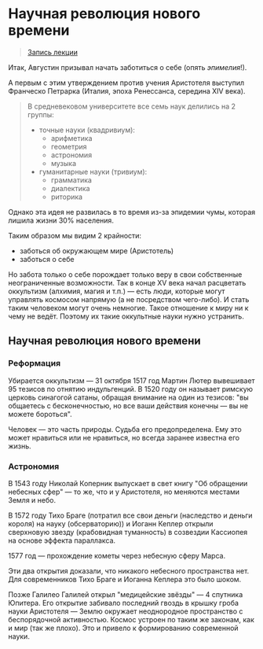 # Научная революция нового времени

> [Запись лекции](https://drive.google.com/open?id=0B_ciiYZxHJLSeDlyclphUmFremM)

Итак, Августин призывал начать заботиться о себе (опять _эпимелия_!).

А первым с этим утверждением против учения Аристотеля выступил Франческо Петрарка (Италия, эпоха Ренессанса, середина XIV века).
> В средневековом университете все семь наук делились на 2 группы:
> - точные науки (квадривиум):
>   + арифметика
>   + геометрия
>   + астрономия
>   + музыка
> - гуманитарные науки (тривиум):
>   + грамматика
>   + диалектика
>   + риторика

Однако эта идея не развилась в то время из-за эпидемии чумы, которая лишила жизни 30% населения.

Таким образом мы видим 2 крайности:
- заботься об окружающем мире (Аристотель)
- заботься о себе

Но забота только о себе порождает только веру в свои собственные неограниченные возможности.
Так в конце XV века начал расцветать оккультизм (алхимия, магия и т.п.) — есть люди, которые могут управлять космосом напрямую (а не посредством чего-либо).
И стать таким человеком могут очень немногие.
Такое отношение к миру ни к чему не ведёт.
Поэтому их такие оккультные науки нужно устранить.


## Научная революция нового времени

### Реформация

Убирается оккультизм — 31 октября 1517 год Мартин Лютер вывешивает 95 тезисов по отнятию индульгенций. В 1520 году он называет римскую церковь синагогой сатаны, обращая внимание на один из тезисов: "вы общаетесь с бесконечностью, но все ваши действия конечны — вы не можете бороться".

Человек — это часть природы.
Судьба его предопределена.
Ему это может нравиться или не нравиться, но всегда заранее известна его жизнь.

### Астрономия

В 1543 году Николай Коперник выпускает в свет книгу "Об обращении небесных сфер" — то же, что и у Аристотеля, но меняются местами Земля и небо.

В 1572 году Тихо Браге (потратил все свои деньги (наследство и деньги короля) на науку (обсерваторию)) и Иоганн Кеплер открыли сверхновую звезду (крабовидная туманность) в созвездии Кассиопея на основе эффекта параллакса.

1577 год — прохождение кометы через небесную сферу Марса.

Эти два открытия доказали, что никакого небесного пространства нет.
Для современников Тихо Браге и Иоганна Кеплера это было шоком.

Позже Галилео Галилей открыл "медицейские звёзды" — 4 спутника Юпитера.
Его открытие забивало последний гвоздь в крышку гроба науки Аристотеля — Землю окружает неоднородное пространство с беспорядочной активностью.
Космос устроен по таким же законам, как и мир (так же плохо).
Это и привело к формированию современной науки.
